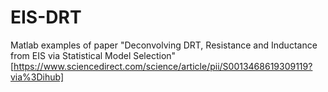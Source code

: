 # EIS-DRT
Matlab examples of paper "Deconvolving DRT, Resistance and Inductance from EIS via Statistical Model Selection" [https://www.sciencedirect.com/science/article/pii/S0013468619309119?via%3Dihub]
